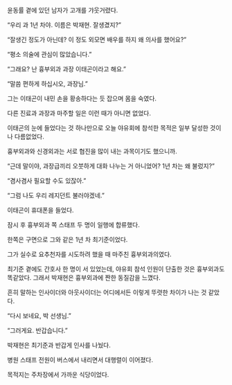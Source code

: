 윤동률 곁에 있던 남자가 고개를 갸웃거렸다.

“우리 과 1년 차야. 이름은 박재현. 잘생겼지?”

“잘생긴 정도가 아닌데? 이 정도 외모면 배우를 하지 왜 의사를 했어요?”

“평소 의술에 관심이 많았습니다.”

“그래요? 난 흉부외과 과장 이태곤이라고 해요.”

“말씀 편하게 하십시오, 과장님.”

그는 이태곤이 내민 손을 황송하다는 듯 잡으며 몸을 숙였다.

다른 진료과 과장과 마주할 일은 이런 때가 아니면 없었다.

이태곤의 눈에 들었다는 것 하나만으로 오늘 야유회에 참석한 목적은 일부 달성한 것이나 다름없었다.

흉부외과와 신경외과는 서로 협진을 많이 내는 과목이기도 했으니까.

“근데 말이야, 과장급끼리 오붓하게 대화 나누는 거 아니었어? 1년 차는 왜 불렀지?”

“겸사겸사 필요할 수도 있잖아.”

“그럼 나도 우리 레지던트 불러야겠네.”

이태곤이 휴대폰을 들었다.

잠시 후 흉부외과 쪽 스태프 두 명이 일행에 합류했다.

한쪽은 구면으로 그와 같은 1년 차 최기준이었다.

그가 실수로 요추천자를 시도하려 했을 때 마주친 흉부외과의였다.

최기준 곁에도 간호사 한 명이 서 있었는데, 야유회 참석 인원이 단출한 것은 흉부외과도 똑같았다. 그래서 박재현은 흉부외과에 짠한 동질감을 느꼈다.

흔히 말하는 인사이더와 아웃사이더는 어디에서든 이렇게 뚜렷한 차이가 나는 것 같았다.

“다시 보네요, 박 선생님.”

“그러게요. 반갑습니다.”

박재현은 최기준과 반갑게 인사를 나눴다.

병원 스태프 전원이 버스에서 내리면서 대행렬이 이어졌다.

목적지는 주차장에서 가까운 식당이었다.
